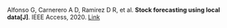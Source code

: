 Alfonso G, Carnerero A D, Ramirez D R, et al. <b>Stock forecasting using local data[J]</b>. IEEE Access, 2020. [Link](https://ieeexplore.ieee.org/abstract/document/9306750)
